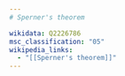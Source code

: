 ```yaml
---
# Sperner's theorem

wikidata: Q2226786
msc_classification: "05"
wikipedia_links:
  - "[[Sperner's theorem]]"
---
```

